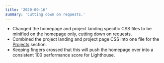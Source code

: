 ```yaml
---
title: '2020-09-16'
summary: 'Cutting down on requests.'
---
```


* Changed the homepage and project landing specific CSS files to be minified on the homepage only, cutting down on requests.
* Combined the project landing and project page CSS into one file for the [Projects](/projects/) section.
* Keeping fingers crossed that this will push the homepage over into a consistent 100 performance score for Lighthouse.
